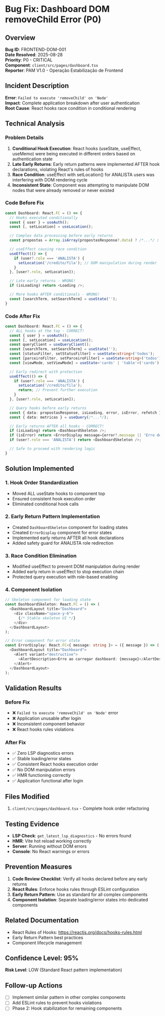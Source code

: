# Bug Fix: Dashboard DOM removeChild Error (P0)

## Overview

**Bug ID**: FRONTEND-DOM-001  
**Date Resolved**: 2025-08-28  
**Priority**: P0 - CRITICAL  
**Component**: `client/src/pages/dashboard.tsx`  
**Reporter**: PAM V1.0 - Operação Estabilização de Frontend

## Incident Description

**Error**: `Failed to execute 'removeChild' on 'Node'`  
**Impact**: Complete application breakdown after user authentication  
**Root Cause**: React hooks race condition in conditional rendering

## Technical Analysis

### Problem Details

1. **Conditional Hook Execution**: React hooks (useState, useEffect, useMemo) were being executed in different orders based on authentication state
2. **Late Early Returns**: Early return patterns were implemented AFTER hook declarations, violating React's rules of hooks
3. **Race Condition**: useEffect with setLocation() for ANALISTA users was interfering with DOM rendering cycle
4. **Inconsistent State**: Component was attempting to manipulate DOM nodes that were already removed or never existed

### Code Before Fix

```typescript
const Dashboard: React.FC = () => {
  // Hooks executed conditionally
  const { user } = useAuth();
  const [, setLocation] = useLocation();

  // Complex data processing before early returns
  const propostas = Array.isArray(propostasResponse?.data) ? /*...*/ : [];

  // useEffect causing race condition
  useEffect(() => {
    if (user?.role === 'ANALISTA') {
      setLocation('/credito/fila'); // DOM manipulation during render
    }
  }, [user?.role, setLocation]);

  // Late early returns - WRONG!
  if (isLoading) return <Loading />;

  // More hooks AFTER conditionals - WRONG!
  const [searchTerm, setSearchTerm] = useState('');
}
```

### Code After Fix

```typescript
const Dashboard: React.FC = () => {
  // ALL hooks at the top - CORRECT!
  const { user } = useAuth();
  const [, setLocation] = useLocation();
  const queryClient = useQueryClient();
  const [searchTerm, setSearchTerm] = useState('');
  const [statusFilter, setStatusFilter] = useState<string>('todos');
  const [parceiroFilter, setParceiroFilter] = useState<string>('todos');
  const [viewMode, setViewMode] = useState<'cards' | 'table'>('cards');

  // Early redirect with protection
  useEffect(() => {
    if (user?.role === 'ANALISTA') {
      setLocation('/credito/fila');
      return; // Prevent further execution
    }
  }, [user?.role, setLocation]);

  // Query hooks before early returns
  const { data: propostasResponse, isLoading, error, isError, refetch } = useQuery(/*...*/);
  const { data: metricas } = useQuery(/*...*/);

  // Early returns AFTER all hooks - CORRECT!
  if (isLoading) return <DashboardSkeleton />;
  if (isError) return <ErrorDisplay message={error?.message || 'Erro desconhecido'} />;
  if (user?.role === 'ANALISTA') return <DashboardSkeleton />;

  // Safe to proceed with rendering logic
}
```

## Solution Implemented

### 1. Hook Order Standardization

- Moved ALL useState hooks to component top
- Ensured consistent hook execution order
- Eliminated conditional hook calls

### 2. Early Return Pattern Implementation

- Created `DashboardSkeleton` component for loading states
- Created `ErrorDisplay` component for error states
- Implemented early returns AFTER all hook declarations
- Added safety guard for ANALISTA role redirection

### 3. Race Condition Elimination

- Modified useEffect to prevent DOM manipulation during render
- Added early return in useEffect to stop execution chain
- Protected query execution with role-based enabling

### 4. Component Isolation

```typescript
// Skeleton component for loading state
const DashboardSkeleton: React.FC = () => (
  <DashboardLayout title="Dashboard">
    <div className="space-y-6">
      {/* Stable skeleton UI */}
    </div>
  </DashboardLayout>
);

// Error component for error state
const ErrorDisplay: React.FC<{ message: string }> = ({ message }) => (
  <DashboardLayout title="Dashboard">
    <Alert variant="destructive">
      <AlertDescription>Erro ao carregar dashboard: {message}</AlertDescription>
    </Alert>
  </DashboardLayout>
);
```

## Validation Results

### Before Fix

- ❌ `Failed to execute 'removeChild' on 'Node'` error
- ❌ Application unusable after login
- ❌ Inconsistent component behavior
- ❌ React hooks rules violations

### After Fix

- ✅ Zero LSP diagnostics errors
- ✅ Stable loading/error states
- ✅ Consistent React hooks execution order
- ✅ No DOM manipulation errors
- ✅ HMR functioning correctly
- ✅ Application functional after login

## Files Modified

1. `client/src/pages/dashboard.tsx` - Complete hook order refactoring

## Testing Evidence

- **LSP Check**: `get_latest_lsp_diagnostics` - No errors found
- **HMR**: Vite hot reload working correctly
- **Server**: Running without DOM errors
- **Console**: No React warnings or errors

## Prevention Measures

1. **Code Review Checklist**: Verify all hooks declared before any early returns
2. **React Rules**: Enforce hooks rules through ESLint configuration
3. **Early Return Pattern**: Use as standard for all complex components
4. **Component Isolation**: Separate loading/error states into dedicated components

## Related Documentation

- React Rules of Hooks: https://reactjs.org/docs/hooks-rules.html
- Early Return Pattern best practices
- Component lifecycle management

## Confidence Level: 95%

**Risk Level**: LOW (Standard React pattern implementation)

## Follow-up Actions

- [ ] Implement similar pattern in other complex components
- [ ] Add ESLint rules to prevent hooks violations
- [ ] Phase 2: Hook stabilization for remaining components
